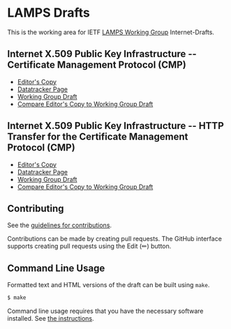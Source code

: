 # LAMPS Drafts

This is the working area for IETF [LAMPS Working Group](https://datatracker.ietf.org/wg/lamps/documents/) Internet-Drafts.

## Internet X.509 Public Key Infrastructure -- Certificate Management Protocol (CMP)

* [Editor's Copy](https://lamps-wg.github.io/cmp-updates/#go.draft-ietf-lamps-rfc4210bis.html)
* [Datatracker Page](https://datatracker.ietf.org/doc/draft-ietf-lamps-rfc4210bis)
* [Working Group Draft](https://datatracker.ietf.org/doc/html/draft-ietf-lamps-rfc4210bis)
* [Compare Editor's Copy to Working Group Draft](https://lamps-wg.github.io/cmp-updates/#go.draft-ietf-lamps-rfc4210bis.diff)

## Internet X.509 Public Key Infrastructure -- HTTP Transfer for the Certificate Management Protocol (CMP)

* [Editor's Copy](https://lamps-wg.github.io/cmp-updates/#go.draft-ietf-lamps-rfc6712bis.html)
* [Datatracker Page](https://datatracker.ietf.org/doc/draft-ietf-lamps-rfc6712bis)
* [Working Group Draft](https://datatracker.ietf.org/doc/html/draft-ietf-lamps-rfc6712bis)
* [Compare Editor's Copy to Working Group Draft](https://lamps-wg.github.io/cmp-updates/#go.draft-ietf-lamps-rfc6712bis.diff)


## Contributing

See the
[guidelines for contributions](https://github.com/lamps-wg/cmp-updates/blob/main/CONTRIBUTING.md).

Contributions can be made by creating pull requests.
The GitHub interface supports creating pull requests using the Edit (✏) button.


## Command Line Usage

Formatted text and HTML versions of the draft can be built using `make`.

```sh
$ make
```

Command line usage requires that you have the necessary software installed.  See
[the instructions](https://github.com/martinthomson/i-d-template/blob/main/doc/SETUP.md).


